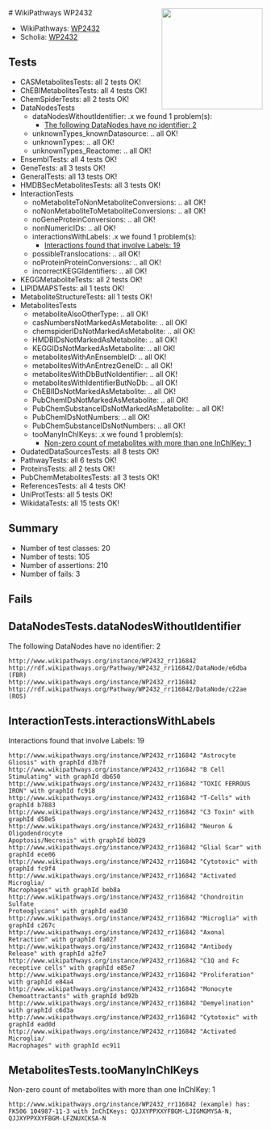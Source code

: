 <img style="float: right; width: 200px" src="https://upload.wikimedia.org/wikipedia/commons/thumb/8/83/Wplogo_with_text_500.png/640px-Wplogo_with_text_500.png" />
# WikiPathways WP2432

* WikiPathways: [WP2432](https://new.wikipathways.org/pathways/WP2432)
* Scholia: [WP2432](https://scholia.toolforge.org/wikipathways/WP2432)
## Tests
* CASMetabolitesTests: all 2 tests OK!
* ChEBIMetabolitesTests: all 4 tests OK!
* ChemSpiderTests: all 2 tests OK!
* DataNodesTests
    * dataNodesWithoutIdentifier: .x we found 1 problem(s):
        * [The following DataNodes have no identifier: 2](#d2d32fa1)
    * unknownTypes_knownDatasource: .. all OK!
    * unknownTypes: .. all OK!
    * unknownTypes_Reactome: .. all OK!
* EnsemblTests: all 4 tests OK!
* GeneTests: all 3 tests OK!
* GeneralTests: all 13 tests OK!
* HMDBSecMetabolitesTests: all 3 tests OK!
* InteractionTests
    * noMetaboliteToNonMetaboliteConversions: .. all OK!
    * noNonMetaboliteToMetaboliteConversions: .. all OK!
    * noGeneProteinConversions: .. all OK!
    * nonNumericIDs: .. all OK!
    * interactionsWithLabels: .x we found 1 problem(s):
        * [Interactions found that involve Labels: 19](#fe97a8c1)
    * possibleTranslocations: .. all OK!
    * noProteinProteinConversions: .. all OK!
    * incorrectKEGGIdentifiers: .. all OK!
* KEGGMetaboliteTests: all 2 tests OK!
* LIPIDMAPSTests: all 1 tests OK!
* MetaboliteStructureTests: all 1 tests OK!
* MetabolitesTests
    * metaboliteAlsoOtherType: .. all OK!
    * casNumbersNotMarkedAsMetabolite: .. all OK!
    * chemspiderIDsNotMarkedAsMetabolite: .. all OK!
    * HMDBIDsNotMarkedAsMetabolite: .. all OK!
    * KEGGIDsNotMarkedAsMetabolite: .. all OK!
    * metabolitesWithAnEnsembleID: .. all OK!
    * metabolitesWithAnEntrezGeneID: .. all OK!
    * metabolitesWithDbButNoIdentifier: .. all OK!
    * metabolitesWithIdentifierButNoDb: .. all OK!
    * ChEBIIDsNotMarkedAsMetabolite: .. all OK!
    * PubChemIDsNotMarkedAsMetabolite: .. all OK!
    * PubChemSubstanceIDsNotMarkedAsMetabolite: .. all OK!
    * PubChemIDsNotNumbers: .. all OK!
    * PubChemSubstanceIDsNotNumbers: .. all OK!
    * tooManyInChIKeys: .x we found 1 problem(s):
        * [Non-zero count of metabolites with more than one InChIKey: 1](#a4e4037e)
* OudatedDataSourcesTests: all 8 tests OK!
* PathwayTests: all 6 tests OK!
* ProteinsTests: all 2 tests OK!
* PubChemMetabolitesTests: all 3 tests OK!
* ReferencesTests: all 4 tests OK!
* UniProtTests: all 5 tests OK!
* WikidataTests: all 15 tests OK!


## Summary

* Number of test classes: 20
* Number of tests: 105
* Number of assertions: 210
* Number of fails: 3

## Fails

<a name="d2d32fa1" />

## DataNodesTests.dataNodesWithoutIdentifier

The following DataNodes have no identifier: 2
```
http://www.wikipathways.org/instance/WP2432_rr116842 http://rdf.wikipathways.org/Pathway/WP2432_rr116842/DataNode/e6dba (FBR)
http://www.wikipathways.org/instance/WP2432_rr116842 http://rdf.wikipathways.org/Pathway/WP2432_rr116842/DataNode/c22ae (ROS)
```

<a name="fe97a8c1" />

## InteractionTests.interactionsWithLabels

Interactions found that involve Labels: 19
```
http://www.wikipathways.org/instance/WP2432_rr116842 "Astrocyte Gliosis" with graphId d3b7f
http://www.wikipathways.org/instance/WP2432_rr116842 "B Cell Stimulating" with graphId db650
http://www.wikipathways.org/instance/WP2432_rr116842 "TOXIC FERROUS
IRON" with graphId fc918
http://www.wikipathways.org/instance/WP2432_rr116842 "T-Cells" with graphId b7883
http://www.wikipathways.org/instance/WP2432_rr116842 "C3 Toxin" with graphId d58e5
http://www.wikipathways.org/instance/WP2432_rr116842 "Neuron & 
Oligodendrocyte
Apoptosis/Necrosis" with graphId bb029
http://www.wikipathways.org/instance/WP2432_rr116842 "Glial Scar" with graphId ece06
http://www.wikipathways.org/instance/WP2432_rr116842 "Cytotoxic" with graphId fc9f4
http://www.wikipathways.org/instance/WP2432_rr116842 "Activated Microglia/
Macrophages" with graphId beb8a
http://www.wikipathways.org/instance/WP2432_rr116842 "Chondroitin Sulfate 
Proteoglycans" with graphId ead30
http://www.wikipathways.org/instance/WP2432_rr116842 "Microglia" with graphId c267c
http://www.wikipathways.org/instance/WP2432_rr116842 "Axonal Retraction" with graphId fa027
http://www.wikipathways.org/instance/WP2432_rr116842 "Antibody Release" with graphId a2fe7
http://www.wikipathways.org/instance/WP2432_rr116842 "C1Q and Fc receptive cells" with graphId e85e7
http://www.wikipathways.org/instance/WP2432_rr116842 "Proliferation" with graphId e84a4
http://www.wikipathways.org/instance/WP2432_rr116842 "Monocyte Chemoattractants" with graphId bd92b
http://www.wikipathways.org/instance/WP2432_rr116842 "Demyelination" with graphId c6d3a
http://www.wikipathways.org/instance/WP2432_rr116842 "Cytotoxic" with graphId ead0d
http://www.wikipathways.org/instance/WP2432_rr116842 "Activated Microglia/
Macrophages" with graphId ec911
```

<a name="a4e4037e" />

## MetabolitesTests.tooManyInChIKeys

Non-zero count of metabolites with more than one InChIKey: 1
```
http://www.wikipathways.org/instance/WP2432_rr116842 (example) has: FK506 104987-11-3 with InChIKeys: QJJXYPPXXYFBGM-LJIGMGMYSA-N, QJJXYPPXXYFBGM-LFZNUXCKSA-N
```

